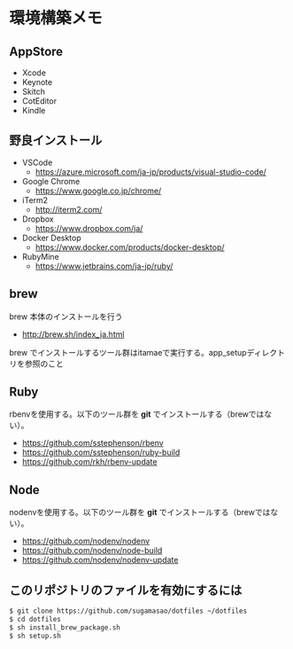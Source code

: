 # 環境構築メモ

## AppStore

- Xcode
- Keynote
- Skitch
- CotEditor
- Kindle

## 野良インストール

- VSCode
  - https://azure.microsoft.com/ja-jp/products/visual-studio-code/
- Google Chrome
  - https://www.google.co.jp/chrome/
- iTerm2
  - http://iterm2.com/
- Dropbox
  - https://www.dropbox.com/ja/
- Docker Desktop
  - https://www.docker.com/products/docker-desktop/
- RubyMine
  - https://www.jetbrains.com/ja-jp/ruby/
## brew

brew 本体のインストールを行う

- http://brew.sh/index_ja.html

brew でインストールするツール群はitamaeで実行する。app_setupディレクトリを参照のこと

## Ruby

rbenvを使用する。以下のツール群を **git** でインストールする（brewではない）。

- https://github.com/sstephenson/rbenv
- https://github.com/sstephenson/ruby-build
- https://github.com/rkh/rbenv-update

## Node

nodenvを使用する。以下のツール群を **git** でインストールする（brewではない）。

- https://github.com/nodenv/nodenv
- https://github.com/nodenv/node-build
- https://github.com/nodenv/nodenv-update

## このリポジトリのファイルを有効にするには

```sh
$ git clone https://github.com/sugamasao/dotfiles ~/dotfiles
$ cd dotfiles
$ sh install_brew_package.sh
$ sh setup.sh
```


